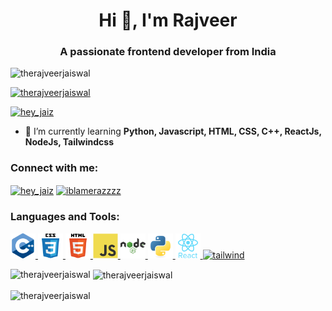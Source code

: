 

<h1 align="center">Hi 👋, I'm Rajveer</h1>
<h3 align="center">A passionate frontend developer from India</h3>

<p align="left"> <img src="https://komarev.com/ghpvc/?username=therajveerjaiswal&label=Profile%20views&color=0e75b6&style=flat" alt="therajveerjaiswal" /> </p>

<p align="left"> <a href="https://github.com/ryo-ma/github-profile-trophy"><img src="https://github-profile-trophy.vercel.app/?username=therajveerjaiswal" alt="therajveerjaiswal" /></a> </p>

<p align="left"> <a href="https://twitter.com/hey_jaiz" target="blank"><img src="https://img.shields.io/twitter/follow/hey_jaiz?logo=twitter&style=for-the-badge" alt="hey_jaiz" /></a> </p>

- 🌱 I’m currently learning **Python, Javascript, HTML, CSS, C++, ReactJs, NodeJs, Tailwindcss**

<h3 align="left">Connect with me:</h3>
<p align="left">
<a href="https://twitter.com/hey_jaiz" target="blank"><img align="center" src="https://raw.githubusercontent.com/rahuldkjain/github-profile-readme-generator/master/src/images/icons/Social/twitter.svg" alt="hey_jaiz" height="30" width="40" /></a>
<a href="https://instagram.com/iblamerazzzz" target="blank"><img align="center" src="https://raw.githubusercontent.com/rahuldkjain/github-profile-readme-generator/master/src/images/icons/Social/instagram.svg" alt="iblamerazzzz" height="30" width="40" /></a>
</p>

<h3 align="left">Languages and Tools:</h3>
<p align="left"> <a href="https://www.w3schools.com/cpp/" target="_blank" rel="noreferrer"> <img src="https://raw.githubusercontent.com/devicons/devicon/master/icons/cplusplus/cplusplus-original.svg" alt="cplusplus" width="40" height="40"/> </a> <a href="https://www.w3schools.com/css/" target="_blank" rel="noreferrer"> <img src="https://raw.githubusercontent.com/devicons/devicon/master/icons/css3/css3-original-wordmark.svg" alt="css3" width="40" height="40"/> </a> <a href="https://www.w3.org/html/" target="_blank" rel="noreferrer"> <img src="https://raw.githubusercontent.com/devicons/devicon/master/icons/html5/html5-original-wordmark.svg" alt="html5" width="40" height="40"/> </a> <a href="https://developer.mozilla.org/en-US/docs/Web/JavaScript" target="_blank" rel="noreferrer"> <img src="https://raw.githubusercontent.com/devicons/devicon/master/icons/javascript/javascript-original.svg" alt="javascript" width="40" height="40"/> </a> <a href="https://nodejs.org" target="_blank" rel="noreferrer"> <img src="https://raw.githubusercontent.com/devicons/devicon/master/icons/nodejs/nodejs-original-wordmark.svg" alt="nodejs" width="40" height="40"/> </a> <a href="https://www.python.org" target="_blank" rel="noreferrer"> <img src="https://raw.githubusercontent.com/devicons/devicon/master/icons/python/python-original.svg" alt="python" width="40" height="40"/> </a> <a href="https://reactjs.org/" target="_blank" rel="noreferrer"> <img src="https://raw.githubusercontent.com/devicons/devicon/master/icons/react/react-original-wordmark.svg" alt="react" width="40" height="40"/> </a> <a href="https://tailwindcss.com/" target="_blank" rel="noreferrer"> <img src="https://www.vectorlogo.zone/logos/tailwindcss/tailwindcss-icon.svg" alt="tailwind" width="40" height="40"/> </a> </p>

<p><img align="left" src="https://github-readme-stats.vercel.app/api/top-langs?username=therajveerjaiswal&show_icons=true&locale=en&layout=compact" alt="therajveerjaiswal" /></p>

<p>&nbsp;<img align="center" src="https://github-readme-stats.vercel.app/api?username=therajveerjaiswal&show_icons=true&locale=en" alt="therajveerjaiswal" /></p>

<p><img align="center" src="https://github-readme-streak-stats.herokuapp.com/?user=therajveerjaiswal&" alt="therajveerjaiswal" /></p>

